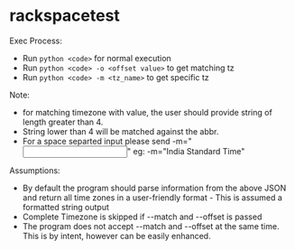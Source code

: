 # rackspacetest

Exec Process:
- Run ```python <code>``` for normal execution
- Run ```python <code> -o <offset value>``` to get matching tz
- Run ```python <code> -m <tz_name>``` to get specific tz
  
Note: 
  - for matching timezone with value, the user should provide string of length greater than 4. 
  - String lower than 4 will be matched against the abbr.
  - For a space separted input please send -m="<input>" eg: -m="India Standard Time"
  
Assumptions:
  - By default the program should parse information from the above JSON and return all time zones in a user-friendly format - This is assumed a formatted string output 
  - Complete Timezone is skipped if --match and --offset is passed
  - The program does not accept --match and --offset at the same time. This is by intent, however can be easily enhanced. 
